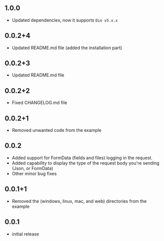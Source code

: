 ## 1.0.0

- Updated dependencies, now it supports `Dio v5.x.x`

## 0.0.2+4

- Updated README.md file (added the installation part)

## 0.0.2+3

- Updated README.md file

## 0.0.2+2

- Fixed CHANGELOG.md file

## 0.0.2+1

- Removed unwanted code from the example

## 0.0.2

- Added support for FormData (fields and files) logging in the request.
- Added capability to display the type of the request body you're sending (Json, or FormData)
- Other minor bug fixes

## 0.0.1+1

- Removed the (windows, linux, mac, and web) directories from the example

## 0.0.1

- initial release
